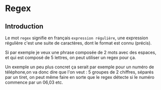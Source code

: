 # Regex

## Introduction

Le mot `regex` signifie en français `expression régulière`, une expression régulière c'est une suite de caractères, dont le format est connu (précis).

Si par exemple je veux une phrase composée de 2 mots avec des espaces, et qui est composé de 5 lettres, on peut utiliser un regex pour ça.

Un exemple un peu plus concret ça serait par exemple pour un numéro de téléphone,on va donc dire que l'on veut : 5 groupes de 2 chiffres, séparés par un tiret, on peut même faire en sorte que le regex détecte si le numéro commence par un 06,03 etc.